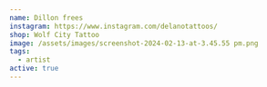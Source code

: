 ```yaml
---
name: Dillon frees
instagram: https://www.instagram.com/delanotattoos/
shop: Wolf City Tattoo
image: /assets/images/screenshot-2024-02-13-at-3.45.55 pm.png
tags:
  - artist
active: true
---
```

